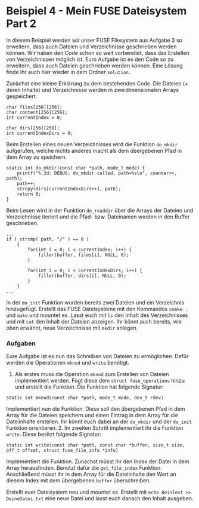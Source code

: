 # Beispiel 4 - Mein FUSE Dateisystem Part 2

In diesem Beispiel werden wir unser FUSE Filesystem aus Aufgabe 3 so erweitern, dass auch Dateien und Verzeichnisse geschrieben werden können. Wir haben den Code schon so weit vorbereitet, dass das Erstellen von Verzeichnissen möglich ist. Euro Aufgabe ist es den Code so zu erweitern, dass auch Dateien geschrieben werden können. Eine Lösung finde ihr auch hier wieder in dem Ordner `solution`.

Zunächst eine kleine Erklärung zu dem bestehenden Code. Die Dateien (+ deren Inhalte) und Verzeichnisse werden in zweidimensionalen Arrays gespeichert.
```
char files[256][256];
char content[256][256];
int currentIndex = 0;

char dirs[256][256];
int currentIndexDirs = 0;
```
Beim Erstellen eines neuen Verzeichnisses wird die Funktion `do_mkdir` aufgerufen, welche nichts anderes macht als dem übergebenen Pfad in dem Array zu speichern.
```
static int do_mkdir(const char *path, mode_t mode) {
	printf("%.3d: DEBUG: do_mkdir called, path=%s\n", counter++, path);
    path++;
    strcpy(dirs[currentIndexDirs++], path);
    return 0;
}
```
Beim Lesen wird in der Funktion `do_readdir` über die Arrays der Dateien und Verzeichnisse iteriert und die Pfad- bzw. Dateinamen werden in den Buffer geschrieben.
```
...
if ( strcmp( path, "/" ) == 0 )
	{
		for(int i = 0; i < currentIndex; i++) {
            filler(buffer, files[i], NULL, 0);
        }

        for(int i = 0; i < currentIndexDirs; i++) {
            filler(buffer, dirs[i], NULL, 0);
        }
	}
...
```

In der `do_init` Funktion wurden bereits zwei Dateien und ein Verzeichnis hinzugefügt. Erstellt das FUSE Dateisysteme mit den Kommandos `cmake .` und `make` und mountet es. Lasst euch mit `ls` den Inhalt des Verzeichnisses und mit `cat` den Inhalt der Dateien anzeigen. Ihr könnt auch bereits, wie oben erwähnt, neue Verzeichnisse mit `mkdir` anlegen.

### Aufgaben
Eure Aufgabe ist es nun das Schreiben von Dateien zu ermöglichen. Dafür werden die Operationen `mknod` und `write` benötigt.
1. Als erstes muss die Operation `mknod` zum Erstellen von Dateien implementiert werden. Fügt diese dem `struct fuse_operations` hinzu und erstellt die Funktion. Die Funktion hat folgende Signatur:
```
static int mknod(const char *path, mode_t mode, dev_t rdev)
```
Implementiert nun die Funktion. Diese soll den übergebenen Pfad in dem Array für die Dateien speichern und einen Eintrag in dem Array für die Dateiinhalte erstellen. Ihr könnt euch dabei an der `do_mkdir` und der `do_init` Funktion orientieren.
2. Im zweiten Schritt implementiert ihr die Funktion `write`. Diese besitzt folgende Signatur:
```
static int write(const char *path, const char *buffer, size_t size, off_t offset, struct fuse_file_info *info)
```
Implementiert die Funktion. Zunächst müsst ihr den Index der Datei in dem Array herausfinden. Benutzt dafür die `get_file_index` Funktion. Anschließend müsst ihr in dem Array für die Dateiinhalte den Wert an diesem Index mit dem übergebenen `buffer` überschreiben.

Erstellt euer Dateisystem neu und mountet es. Erstellt mit `echo DeinText >> DeineDatei.txt` eine neue Datei und lasst euch danach den Inhalt ausgeben.

